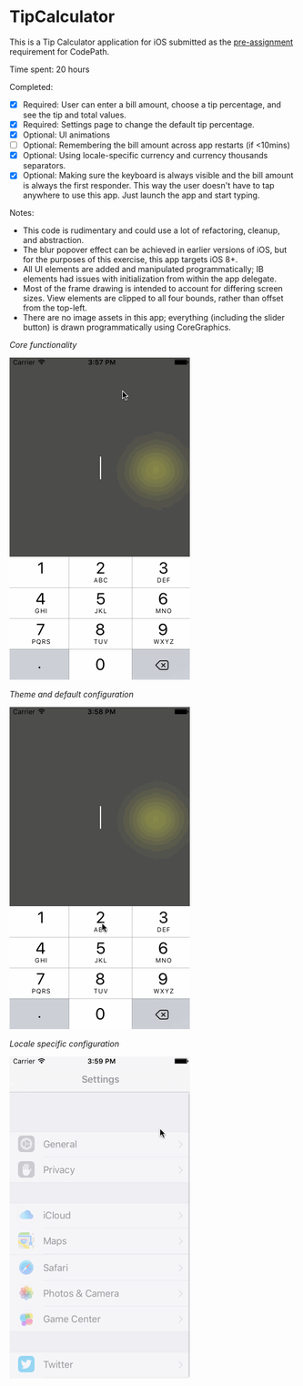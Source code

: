 # TipCalculator

This is a Tip Calculator application for iOS submitted as the [pre-assignment](https://gist.github.com/timothy1ee/7747214) requirement for CodePath.

Time spent: 20 hours

Completed:

* [x] Required: User can enter a bill amount, choose a tip percentage, and see the tip and total values.
* [x] Required: Settings page to change the default tip percentage.
* [x] Optional: UI animations
* [ ] Optional: Remembering the bill amount across app restarts (if <10mins)
* [x] Optional: Using locale-specific currency and currency thousands separators.
* [x] Optional: Making sure the keyboard is always visible and the bill amount is always the first responder. This way the user doesn't have to tap anywhere to use this app. Just launch the app and start typing.

Notes:

* This code is rudimentary and could use a lot of refactoring, cleanup, and abstraction.
* The blur popover effect can be achieved in earlier versions of iOS, but for the purposes of this exercise, this app targets iOS 8+.
* All UI elements are added and manipulated programmatically; IB elements had issues with initialization from within the app delegate.
* Most of the frame drawing is intended to account for differing screen sizes. View elements are clipped to all four bounds, rather than offset from the top-left.
* There are no image assets in this app; everything (including the slider button) is drawn programmatically using CoreGraphics.

*Core functionality*

![Default implementation](https://github.com/zeantsoi/RYG/blob/master/ryg_1.gif)

*Theme and default configuration*

![Theme and default configuration](https://github.com/zeantsoi/RYG/blob/master/ryg_2.gif)

*Locale specific configuration*

![Locale specific configuration](https://github.com/zeantsoi/RYG/blob/master/ryg_3.gif)